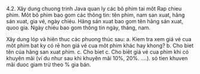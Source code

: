 4.2. Xây dung chuong trinh Java quan ly các bô phim tai môt Rap chieu
 phim. Môt bô phim bao gom các thông tin: tên phim, nam san xuat, hãng sán
xuat, gia vé, ngày chiéu. Hãng sán xuat bao gom tên hãng sán xuat, quoo gia.
Ngày chiéu bao gom thông tin ngày, tháng, nam.

Xây dung lóp và hiên thuc các phuong thúc sau:
      a. Kiem tra хеm giá vé cua môt phim bat ky có rē hon giá vé cua môt phim khác hay khong?
      b. Cho biet tên cúa hãng san xuat phim.
      с. Cho biet
c. Cho biêt giá vé cua phim khi có khuyên mãi (ví du nhur sau khi khuyên mãi
10%, 20%. ....). só tien khuven mãi duoc giam trừ theo % gia bán.
